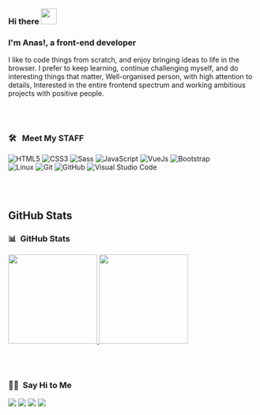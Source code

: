 ### Hi there <img src="https://camo.githubusercontent.com/5a788104be7d81503c80e70fdab66f9e756e84ee/68747470733a2f2f66696c65732e6161736875746f73682e6465762f6865792e676966" width="32px">


<h3>
  I'm Anas!, a front-end developer
</h3>
 
<p> 
I like to code things from scratch, and enjoy bringing ideas to life in the browser. I prefer to keep learning, continue challenging myself, and do interesting things that matter, Well-organised person, with high attention to details, Interested in the entire frontend spectrum and working ambitious projects with positive people.
</p>

<br><br>
<h3> 🛠 &nbsp; Meet My STAFF</h3>


![HTML5](https://img.shields.io/badge/-HTML5-000000?style=flat&logo=HTML5)
![CSS3](https://img.shields.io/badge/-CSS3-000000?style=flat&logo=css3)
![Sass](https://img.shields.io/badge/-SASS-000000?style=flat&logo=Sass)
![JavaScript](https://img.shields.io/badge/-JavaScript-000000?style=flat&logo=javascript)
![VueJs](https://img.shields.io/badge/-Vue-000000?style=flat&logo=Vue.js)
![Bootstrap](https://img.shields.io/badge/-Bootstrap-000000?style=flat&logo=bootstrap&logoColor=563D7C)
<br>
![Linux](https://img.shields.io/badge/-Linux-000000?style=flat&logo=linux&logoColor=FCC624)
![Git](https://img.shields.io/badge/-Git-000000?style=flat&logo=git&logoColor=F05032)
![GitHub](https://img.shields.io/badge/-GitHub-000000?style=flat&logo=github&logoColor=FFFFFF)
![Visual Studio Code](https://img.shields.io/badge/-Visual%20Studio%20Code-000000?style=flat&logo=visual-studio-code&logoColor=007ACC)


<br><br>
## GitHub Stats 
<h3> 📊 &nbsp;GitHub Stats </h3>

<a href="https://github.com/AnasAlwaleed00">
  <img height="180em" src="https://github-readme-stats-eight-theta.vercel.app/api?username=AnasAlwaleed00&show_icons=true&theme=vue-dark&include_all_commits=true&count_private=true" />
  <img height="180em" src="https://github-readme-stats-eight-theta.vercel.app/api/top-langs/?username=AnasAlwaleed00&layout=compact&exclude_lang=java+r&theme=vue-dark" />
</a>


<br><br>
<h3> 🤝🏻 &nbsp;Say Hi to Me </h3>

<p align="center">

<a href="https://www.linkedin.com/in/anas-mustafa-1722241b0/"><img src="https://img.shields.io/badge/-Anas%20Mustafa-0077B5?style=flat-square&logo=Linkedin&logoColor=white"/></a>
<a href="mailto:anasalwaleed77@gmail.com"><img src="https://img.shields.io/badge/-anasalwaleed77@gmail.com-D14836?style=flat-square&logo=Gmail&logoColor=white"/></a>
<a href="https://facebook.com/249Anas"> <img src="https://img.shields.io/badge/-@Anas-1877F2?style=flat-square&logo=Facebook&logoColor=white"/></a>
<a href="https://twitter.com/249Anas"><img src="https://img.shields.io/badge/-@Anas-1877F2?style=flat-square&logo=Twitter&logoColor=white"/></a>




<!-- <a href="https://www.mywebsite.com"><img src="https://img.shields.io/badge/-adityavsingh.com-3423A6?style=flat-square&logo=Google-Chrome&logoColor=white"/></a> -->
<!-- <a href="https://www.behance.net/AVS1508"><img src="https://img.shields.io/badge/-@AVS1508-1769FF?style=flat-square&logo=Behance&logoColor=white"/></a> -->
<!-- <a href="https://instagram.com/249Anas_"><img src="https://img.shields.io/badge/-@adityavs__-E4405F?style=flat-square&logo=Instagram&logoColor=white"/></a> -->

</p>

<!--
**AnasAlwaleed00/AnasAlwaleed00** is a ✨ _special_ ✨ repository because its `README.md` (this file) appears on your GitHub profile.

Here are some ideas to get you started:

- 🔭 I’m currently working on ...
- 🌱 I’m currently learning ...
- 👯 I’m looking to collaborate on ...
- 🤔 I’m looking for help with ...
- 💬 Ask me about ...
- 📫 How to reach me: ...
- 😄 Pronouns: ...
- ⚡ Fun fact: ...
-->
